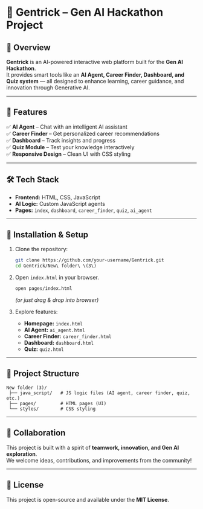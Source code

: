# 🌟 Gentrick – Gen AI Hackathon Project  

## 📌 Overview  
**Gentrick** is an AI-powered interactive web platform built for the **Gen AI Hackathon**.  
It provides smart tools like an **AI Agent, Career Finder, Dashboard, and Quiz system** — all designed to enhance learning, career guidance, and innovation through Generative AI.  

---

## 🎯 Features  
✅ **AI Agent** – Chat with an intelligent AI assistant  
✅ **Career Finder** – Get personalized career recommendations  
✅ **Dashboard** – Track insights and progress  
✅ **Quiz Module** – Test your knowledge interactively  
✅ **Responsive Design** – Clean UI with CSS styling  

---

## 🛠️ Tech Stack  
- **Frontend:** HTML, CSS, JavaScript  
- **AI Logic:** Custom JavaScript agents  
- **Pages:** `index`, `dashboard`, `career_finder`, `quiz`, `ai_agent`  

---

## 🚀 Installation & Setup  

1. Clone the repository:  
   ```bash
   git clone https://github.com/your-username/Gentrick.git
   cd Gentrick/New\ folder\ \(3\)
   ```

2. Open `index.html` in your browser.  
   ```bash
   open pages/index.html
   ```
   *(or just drag & drop into browser)*  

3. Explore features:  
   - **Homepage:** `index.html`  
   - **AI Agent:** `ai_agent.html`  
   - **Career Finder:** `career_finder.html`  
   - **Dashboard:** `dashboard.html`  
   - **Quiz:** `quiz.html`  

---

## 📂 Project Structure  
```
New folder (3)/
 ├── java_script/   # JS logic files (AI agent, career finder, quiz, etc.)
 ├── pages/         # HTML pages (UI)
 └── styles/        # CSS styling
```

---

## 🤝 Collaboration  
This project is built with a spirit of **teamwork, innovation, and Gen AI exploration**.  
We welcome ideas, contributions, and improvements from the community!  

---

## 📜 License  
This project is open-source and available under the **MIT License**.  
